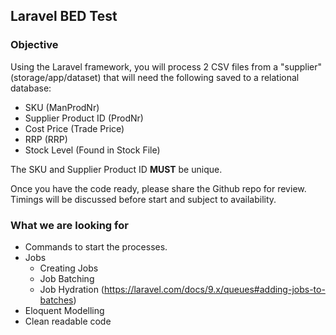 ## Laravel BED Test

### Objective

Using the Laravel framework, you will process 2 CSV files from a "supplier" (storage/app/dataset) that will need the following saved to a relational database:
- SKU (ManProdNr)
- Supplier Product ID (ProdNr)
- Cost Price (Trade Price)
- RRP (RRP)
- Stock Level (Found in Stock File)

The SKU and Supplier Product ID **MUST** be unique.

Once you have the code ready, please share the Github repo for review. Timings will be discussed before start and subject to availability.

### What we are looking for
- Commands to start the processes.
- Jobs
  - Creating Jobs
  - Job Batching
  - Job Hydration (https://laravel.com/docs/9.x/queues#adding-jobs-to-batches)
- Eloquent Modelling
- Clean readable code

